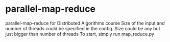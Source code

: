 # parallel-map-reduce
parallel-map-reduce for Distributed Algorithms course
Size of the input and number of threads could be specified in the config. Size could be any but just bigger than number of threads
To start, simply run map_reduce.py
